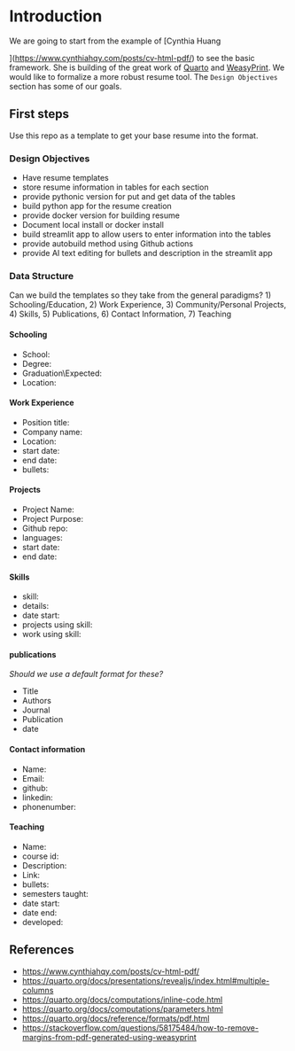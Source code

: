 # Introduction

We are going to start from the example of [Cynthia Huang

](https://www.cynthiahqy.com/posts/cv-html-pdf/) to see the basic framework.  She is building of the great work of [Quarto](https://quarto.org/) and [WeasyPrint](https://weasyprint.org/).  We would like to formalize a more robust resume tool.  The `Design Objectives` section has some of our goals.

## First steps

Use this repo as a template to get your base resume into the format.

### Design Objectives

- Have resume templates
- store resume information in tables for each section
- provide pythonic version for put and get data of the tables 
- build python app for the resume creation
- provide docker version for building resume
- Document local install or docker install
- build streamlit app to allow users to enter information into the tables
- provide autobuild method using Github actions
- provide AI text editing for bullets and description in the streamlit app


### Data Structure

Can we build the templates so they take from the general paradigms? 1) Schooling/Education, 2) Work Experience, 3) Community/Personal Projects, 4) Skills, 5) Publications, 6) Contact Information, 7) Teaching 

#### Schooling

- School:
- Degree:
- Graduation\Expected:
- Location:

#### Work Experience

- Position title:
- Company name:
- Location:
- start date:
- end date:
- bullets:

#### Projects

- Project Name:
- Project Purpose:
- Github repo:
- languages:
- start date:
- end date:

#### Skills

- skill:
- details:
- date start:
- projects using skill:
- work using skill:

#### publications

_Should we use a default format for these?_

- Title
- Authors
- Journal
- Publication
- date

#### Contact information

- Name:
- Email:
- github:
- linkedin:
- phonenumber:

#### Teaching

- Name:
- course id:
- Description:
- Link:
- bullets:
- semesters taught:
- date start:
- date end:
- developed:

## References

 - https://www.cynthiahqy.com/posts/cv-html-pdf/
 - https://quarto.org/docs/presentations/revealjs/index.html#multiple-columns
 - https://quarto.org/docs/computations/inline-code.html
 - https://quarto.org/docs/computations/parameters.html
 - https://quarto.org/docs/reference/formats/pdf.html
 - https://stackoverflow.com/questions/58175484/how-to-remove-margins-from-pdf-generated-using-weasyprint
 